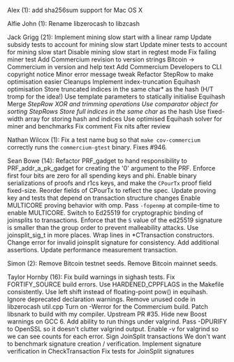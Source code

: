 Alex (1):
      add sha256sum support for Mac OS X

Alfie John (1):
      Rename libzerocash to libzcash

Jack Grigg (21):
      Implement mining slow start with a linear ramp
      Update subsidy tests to account for mining slow start
      Update miner tests to account for mining slow start
      Disable mining slow start in regtest mode
      Fix failing miner test
      Add Commercium revision to version strings
      Bitcoin -> Commercium in version and help text
      Add Commercium Developers to CLI copyright notice
      Minor error message tweak
      Refactor StepRow to make optimisation easier
      Cleanups
      Implement index-truncation Equihash optimisation
      Store truncated indices in the same char* as the hash (H/T tromp for the idea!)
      Use template parameters to statically initialise Equihash
      Merge *StepRow XOR and trimming operations
      Use comparator object for sorting StepRows
      Store full indices in the same char* as the hash
      Use fixed-width array for storing hash and indices
      Use optimised Equihash solver for miner and benchmarks
      Fix comment
      Fix nits after review

Nathan Wilcox (1):
      Fix a test name bug so that ``make cov-commercium`` correctly runs the ``commercium-gtest`` binary. Fixes #946.

Sean Bowe (14):
      Refactor PRF_gadget to hand responsibility to PRF_addr_a_pk_gadget for creating the '0' argument to the PRF.
      Enforce first four bits are zero for all spending keys and phi.
      Enable binary serializations of proofs and r1cs keys, and make the `CPourTx` proof field fixed-size.
      Reorder fields of CPourTx to reflect the spec.
      Update proving key and tests that depend on transaction structure changes
      Enable MULTICORE proving behavior with omp.
      Pass `-fopenmp` at compile-time to enable MULTICORE.
      Switch to Ed25519 for cryptographic binding of joinsplits to transactions.
      Enforce that the `S` value of the ed25519 signature is smaller than the group order to prevent malleability attacks.
      Use joinsplit_sig_t in more places.
      Wrap lines in *CTransaction constructors.
      Change error for invalid joinsplit signature for consistency.
      Add additional assertions.
      Update performance measurement transaction.

Simon (2):
      Remove Bitcoin testnet seeds.
      Remove Bitcoin mainnet seeds.

Taylor Hornby (16):
      Fix build warnings in sighash tests.
      Fix FORTIFY_SOURCE build errors.
      Use HARDENED_CPPFLAGS in the Makefile consistently.
      Use left shift instead of floating-point pow() in equihash.
      Ignore deprecated declaration warnings.
      Remove unused code in libzerocash util.cpp
      Turn on -Werror for the Commercium build.
      Patch libsnark to build with my compiler. Upstream PR #35.
      Hide new Boost warnings on GCC 6.
      Add ability to run things under valgrind.
      Pass -DPURIFY to OpenSSL so it doesn't clutter valgrind output.
      Enable -v for valgrind so we can see counts for each error.
      Sign JoinSplit transactions
      We don't want to benchmark signature creation / verification.
      Implement signature verification in CheckTransaction
      Fix tests for JoinSplit signatures

